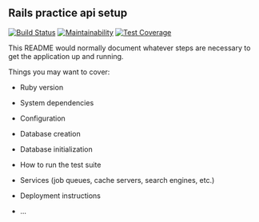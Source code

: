 ## Rails practice api setup

[![Build Status](https://dorianbuck.semaphoreci.com/badges/rails_practice/branches/development.svg?style=shields)](https://dorianbuck.semaphoreci.com/projects/rails_practice)
[![Maintainability](https://api.codeclimate.com/v1/badges/241d5261b45e908e956c/maintainability)](https://codeclimate.com/github/dorianbuck/rails_practice/maintainability)
[![Test Coverage](https://api.codeclimate.com/v1/badges/241d5261b45e908e956c/test_coverage)](https://codeclimate.com/github/dorianbuck/rails_practice/test_coverage)

This README would normally document whatever steps are necessary to get the
application up and running.

Things you may want to cover:

* Ruby version

* System dependencies

* Configuration

* Database creation

* Database initialization

* How to run the test suite

* Services (job queues, cache servers, search engines, etc.)

* Deployment instructions

* ...
